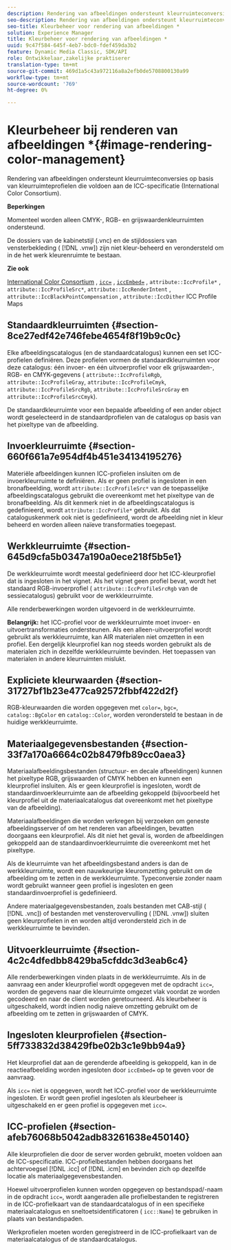 ```yaml
---
description: Rendering van afbeeldingen ondersteunt kleurruimteconversies op basis van kleurruimteprofielen die voldoen aan de ICC-specificatie (International Color Consortium).
seo-description: Rendering van afbeeldingen ondersteunt kleurruimteconversies op basis van kleurruimteprofielen die voldoen aan de ICC-specificatie (International Color Consortium).
seo-title: Kleurbeheer voor rendering van afbeeldingen *
solution: Experience Manager
title: Kleurbeheer voor rendering van afbeeldingen *
uuid: 9c47f584-645f-4eb7-bdc0-fdef459da3b2
feature: Dynamic Media Classic, SDK/API
role: Ontwikkelaar,zakelijke praktiserer
translation-type: tm+mt
source-git-commit: 469d1a5c43a972116a8a2efb0de5708800130a99
workflow-type: tm+mt
source-wordcount: '769'
ht-degree: 0%

---
```



# Kleurbeheer bij renderen van afbeeldingen *{#image-rendering-color-management}

Rendering van afbeeldingen ondersteunt kleurruimteconversies op basis van kleurruimteprofielen die voldoen aan de ICC-specificatie (International Color Consortium).

**Beperkingen**

Momenteel worden alleen CMYK-, RGB- en grijswaardenkleurruimten ondersteund.

De dossiers van de kabinetstijl (.vnc) en de stijldossiers van vensterbekleding ( [!DNL .vnw]) zijn niet kleur-beheerd en verondersteld om in de het werk kleurenruimte te bestaan.

**Zie ook**

[International Color Consortium](http://www.color.org/index.xalter) ,  [ `icc=`](../../../../../ir-api/http-protocol/image-rendering-api-ref/c-ir-http-protocol-ref/c-ir-http-protocol-command-reference/r-ir-icc.md#reference-86a2fff3cef24982ad2063d977a16e06) ,  [ `iccEmbed=`](../../../../../ir-api/http-protocol/image-rendering-api-ref/c-ir-http-protocol-ref/c-ir-http-protocol-command-reference/r-ir-iccembed.md#reference-47a433138c7c4b29b9b29871b2491a7f) ,  `attribute::IccProfile*` ,  `attribute::IccProfileSrc*`,  `attribute::IccRenderIntent` ,  `attribute::IccBlackPointCompensation` ,  `attribute::IccDither` ICC Profile Maps

## Standaardkleurruimten {#section-8ce27edf42e746febe4654f8f19b9c0c}

Elke afbeeldingscatalogus (en de standaardcatalogus) kunnen een set ICC-profielen definiëren. Deze profielen vormen de standaardkleurruimten voor deze catalogus: één invoer- en één uitvoerprofiel voor elk grijswaarden-, RGB- en CMYK-gegevens ( `attribute::IccProfileRgb`, `attribute::IccProfileGray`, `attribute::IccProfileCmyk`, `attribute::IccProfileSrcRgb`, `attribute::IccProfileSrcGray` en `attribute::IccProfileSrcCmyk`).

De standaardkleurruimte voor een bepaalde afbeelding of een ander object wordt geselecteerd in de standaardprofielen van de catalogus op basis van het pixeltype van de afbeelding.

## Invoerkleurruimte {#section-660f661a7e954df4b451e34134195276}

Materiële afbeeldingen kunnen ICC-profielen insluiten om de invoerkleurruimte te definiëren. Als er geen profiel is ingesloten in een bronafbeelding, wordt `attribute::IccProfileSrc*` van de toepasselijke afbeeldingscatalogus gebruikt die overeenkomt met het pixeltype van de bronafbeelding. Als dit kenmerk niet in de afbeeldingscatalogus is gedefinieerd, wordt `attribute::IccProfile*` gebruikt. Als dat cataloguskenmerk ook niet is gedefinieerd, wordt de afbeelding niet in kleur beheerd en worden alleen naïeve transformaties toegepast.

## Werkkleurruimte {#section-645d9cfa5b0347a190a0ece218f5b5e1}

De werkkleurruimte wordt meestal gedefinieerd door het ICC-kleurprofiel dat is ingesloten in het vignet. Als het vignet geen profiel bevat, wordt het standaard RGB-invoerprofiel ( `attribute::IccProfileSrcRgb` van de sessiecatalogus) gebruikt voor de werkkleurruimte.

Alle renderbewerkingen worden uitgevoerd in de werkkleurruimte.

**Belangrijk:** het ICC-profiel voor de werkkleurruimte moet invoer- en uitvoertransformaties ondersteunen. Als een alleen-uitvoerprofiel wordt gebruikt als werkkleurruimte, kan AIR materialen niet omzetten in een profiel. Een dergelijk kleurprofiel kan nog steeds worden gebruikt als de materialen zich in dezelfde werkkleurruimte bevinden. Het toepassen van materialen in andere kleurruimten mislukt.

## Expliciete kleurwaarden {#section-31727bf1b23e477ca92572fbbf422d2f}

RGB-kleurwaarden die worden opgegeven met `color=`, `bgc=`, `catalog::BgColor` en `catalog::Color`, worden verondersteld te bestaan in de huidige werkkleurruimte.

## Materiaalgegevensbestanden {#section-33f7a170a6664c02b8479fb89cc0aea3}

Materiaalafbeeldingsbestanden (structuur- en decale afbeeldingen) kunnen het pixeltype RGB, grijswaarden of CMYK hebben en kunnen een kleurprofiel insluiten. Als er geen kleurprofiel is ingesloten, wordt de standaardinvoerkleurruimte aan de afbeelding gekoppeld (bijvoorbeeld het kleurprofiel uit de materiaalcatalogus dat overeenkomt met het pixeltype van de afbeelding).

Materiaalafbeeldingen die worden verkregen bij verzoeken om geneste afbeeldingsserver of om het renderen van afbeeldingen, bevatten doorgaans een kleurprofiel. Als dit niet het geval is, worden de afbeeldingen gekoppeld aan de standaardinvoerkleurruimte die overeenkomt met het pixeltype.

Als de kleurruimte van het afbeeldingsbestand anders is dan de werkkleurruimte, wordt een nauwkeurige kleuromzetting gebruikt om de afbeelding om te zetten in de werkkleurruimte. Typeconversie zonder naam wordt gebruikt wanneer geen profiel is ingesloten en geen standaardinvoerprofiel is gedefinieerd.

Andere materiaalgegevensbestanden, zoals bestanden met CAB-stijl ( [!DNL .vnc]) of bestanden met vensterovervulling ( [!DNL .vnw]) sluiten geen kleurprofielen in en worden altijd verondersteld zich in de werkkleurruimte te bevinden.

## Uitvoerkleurruimte {#section-4c2c4dfedbb8429ba5cfddc3d3eab6c4}

Alle renderbewerkingen vinden plaats in de werkkleurruimte. Als in de aanvraag een ander kleurprofiel wordt opgegeven met de opdracht `icc=`, worden de gegevens naar die kleurruimte omgezet vlak voordat ze worden gecodeerd en naar de client worden geretourneerd. Als kleurbeheer is uitgeschakeld, wordt indien nodig naïeve omzetting gebruikt om de afbeelding om te zetten in grijswaarden of CMYK.

## Ingesloten kleurprofielen {#section-5ff733832d38429fbe02b3c1e9bb94a9}

Het kleurprofiel dat aan de gerenderde afbeelding is gekoppeld, kan in de reactieafbeelding worden ingesloten door `iccEmbed=` op te geven voor de aanvraag.

Als `icc=` niet is opgegeven, wordt het ICC-profiel voor de werkkleurruimte ingesloten. Er wordt geen profiel ingesloten als kleurbeheer is uitgeschakeld en er geen profiel is opgegeven met `icc=`.

## ICC-profielen {#section-afeb76068b5042adb83261638e450140}

Alle kleurprofielen die door de server worden gebruikt, moeten voldoen aan de ICC-specificatie. ICC-profielbestanden hebben doorgaans het achtervoegsel [!DNL .icc] of [!DNL .icm] en bevinden zich op dezelfde locatie als materiaalgegevensbestanden.

Hoewel uitvoerprofielen kunnen worden opgegeven op bestandspad/-naam in de opdracht `icc=`, wordt aangeraden alle profielbestanden te registreren in de ICC-profielkaart van de standaardcatalogus of in een specifieke materiaalcatalogus en sneltoetsidentificatoren ( `icc::Name`) te gebruiken in plaats van bestandspaden.

Werkprofielen moeten worden geregistreerd in de ICC-profielkaart van de materiaalcatalogus of de standaardcatalogus.

